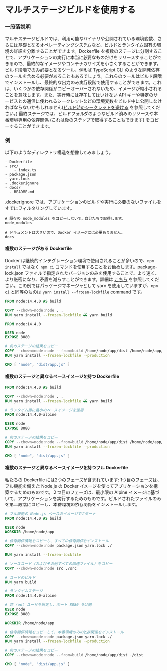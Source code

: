 # マルチステージビルドを使用する

### 一段落説明

マルチステージビルドでは、利用可能なバイナリや公開されている環境変数、さらには基礎となるオペレーティングシステムなど、ビルドとランタイム固有の環境の詳細を分離することができます。Dockerfile を複数のステージに分割することで、アプリケーションの実行に本当に必要なものだけをリリースすることができるので、最終的なイメージやコンテナのサイズを小さくすることができます。ビルド段階でのみ必要となるツール、例えば TypeScript CLI のような開発依存のツールを含める必要があることもあるでしょう。これらのツールはビルド段階でインストールし、最終的な出力のみ実行段階で使用することができます。これは、いくつかの依存関係がコピーオーバーされないため、イメージが縮小されることを意味します。また、実行時には存在してはいけない API キーや特定のサービスとの通信に使われるシークレットなどの環境変数をビルド中に公開しなければならないかもしれません([ビルド時のシークレットを避ける](/sections/docker/avoid-build-time-secrets.japanese.md) を参照してください。) 最終ステージでは、ビルドフォルダのようなビルド済みのリソースや本番環境専用の依存関係 (これは後のステップで取得することもできます) をコピーすることができます。

### 例

以下のようなディレクトリ構造を想像してみましょう。

```
- Dockerfile
- src/
    - index.ts
- package.json
- yarn.lock
- .dockerignore
- docs/
  - README.md
```

[.dockerignore](/sections/docker/dockerignore.japanese.md) では、アプリケーションのビルドや実行に必要のないファイルをすでにフィルタリングしています。

```
# 既存の node_modules をコピーしないで、自分たちで取得します。
node_modules

# ドキュメントは大きいので、Docker イメージには必要ありません。
docs
```

#### 複数のステージがある Dockerfile

Docker は継続的インテグレーション環境で使用されることが多いので、`npm install` ではなく `npm ci` コマンドを使用することをお勧めします。package-lock.json ファイルで指定されたバージョンのみを使用することで、より速く、より厳密になり、矛盾を減らすことができます。詳細は [こちら](https://docs.npmjs.com/cli/ci.html#description) を参照してください。この例ではパッケージマネージャとして yarn を使用していますが、`npm ci` と同等のものは `yarn install --frozen-lockfile` [command](https://classic.yarnpkg.com/en/docs/cli/install/) です。

```dockerfile
FROM node:14.4.0 AS build

COPY --chown=node:node . .
RUN yarn install --frozen-lockfile && yarn build

FROM node:14.4.0

USER node
EXPOSE 8080

# 前のステージの結果をコピー
COPY --chown=node:node --from=build /home/node/app/dist /home/node/app/package.json /home/node/app/yarn.lock ./
RUN yarn install --frozen-lockfile --production

CMD [ "node", "dist/app.js" ]
```

#### 複数のステージと異なるベースイメージを持つ Dockerfile

```dockerfile
FROM node:14.4.0 AS build

COPY --chown=node:node . .
RUN yarn install --frozen-lockfile && yarn build

# ランタイム用に最小のベースイメージを使用
FROM node:14.4.0-alpine

USER node
EXPOSE 8080

# 前のステージの結果をコピー
COPY --chown=node:node --from=build /home/node/app/dist /home/node/app/package.json /home/node/app/yarn.lock ./
RUN yarn install --frozen-lockfile --production

CMD [ "node", "dist/app.js" ]
```

#### 複数のステージと異なるベースイメージを持つフル Dockerfile

私たちの Dockerfile には2つのフェーズが含まれています: 1つ目のフェーズは、フル機能を備えた Node.js の Docker イメージを使ってアプリケーションを構築するためのものです。２つ目のフェーズは、最小限の Alpine イメージに基づいて、アプリケーションを実行するためのものです。ビルドされたファイルのみを第二段階にコピーし、本番環境の依存関係をインストールします。

```dockerfile
# フル機能の Node.js ベースのイメージでスタート
FROM node:14.4.0 AS build

USER node
WORKDIR /home/node/app

# 依存関係情報をコピーし、すべての依存関係をインストール
COPY --chown=node:node package.json yarn.lock ./

RUN yarn install --frozen-lockfile

# ソースコード（およびその他すべての関連ファイル）をコピー
COPY --chown=node:node src ./src

# コードのビルド
RUN yarn build

# ランタイムステージ
FROM node:14.4.0-alpine

# 非 root ユーザを設定し、ポート 8080 を公開
USER node
EXPOSE 8080

WORKDIR /home/node/app

# 依存関係情報をコピーして、本番環境のみの依存関係をインストール
COPY --chown=node:node package.json yarn.lock ./
RUN yarn install --frozen-lockfile --production

# 前のステージの結果をコピー
COPY --chown=node:node --from=build /home/node/app/dist ./dist

CMD [ "node", "dist/app.js" ]
```

